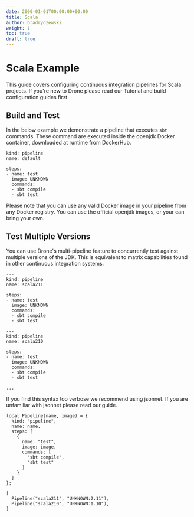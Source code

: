 ```yaml
---
date: 2000-01-01T00:00:00+00:00
title: Scala
author: bradrydzewski
weight: 1
toc: true
draft: true
---
```


# Scala Example

This guide covers configuring continuous integration pipelines for Scala projects. If you're new to Drone please read our Tutorial and build configuration guides first.

## Build and Test

In the below example we demonstrate a pipeline that executes `sbt` commands. These command are executed inside the openjdk Docker container, downloaded at runtime from DockerHub.

```
kind: pipeline
name: default

steps:
- name: test
  image: UNKNOWN
  commands:
  - sbt compile
  - sbt test
```

Please note that you can use any valid Docker image in your pipeline from any Docker registry. You can use the official openjdk images, or your can bring your own.

## Test Multiple Versions

You can use Drone's multi-pipeline feature to concurrently test against multiple versions of the JDK. This is equivalent to matrix capabilities found in other continuous integration systems.

```
---
kind: pipeline
name: scala211

steps:
- name: test
  image: UNKNOWN
  commands:
  - sbt compile
  - sbt test

---
kind: pipeline
name: scala210

steps:
- name: test
  image: UNKNOWN
  commands:
  - sbt compile
  - sbt test

...
```

If you find this syntax too verbose we recommend using jsonnet. If you are unfamiliar with jsonnet please read our guide.

```
local Pipeline(name, image) = {
  kind: "pipeline",
  name: name,
  steps: [
    {
      name: "test",
      image: image,
      commands: [
        "sbt compile",
        "sbt test"
      ]
    }
  ]
};

[
  Pipeline("scala211", "UNKNOWN:2.11"),
  Pipeline("scala210", "UNKNOWN:1.10"),
]
```
